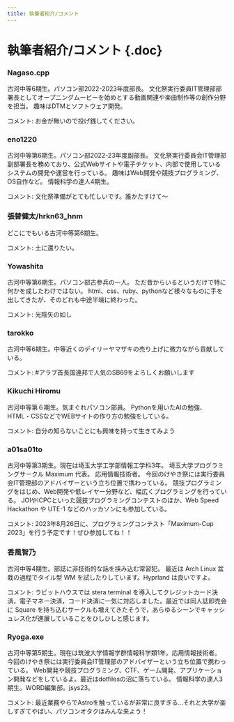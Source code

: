 ```yaml
---
title: 執筆者紹介/コメント
---
```


# 執筆者紹介/コメント {.doc}

### Nagaso.cpp
古河中等6期生。パソコン部2022-2023年度部長。
文化祭実行委員IT管理部部署長としてオープニングムービーを始めとする動画関連や楽曲制作等の創作分野を担当。
趣味はDTMとソフトウェア開発。

コメント: お金が無いので投げ銭してください。

### eno1220

古河中等第6期生。パソコン部2022-23年度副部長。
文化祭実行委員会IT管理部副部署長を務めており、公式Webサイトや電子チケット、内部で使用しているシステムの開発や運営を行っている。
趣味はWeb開発や競技プログラミング、OS自作など。
情報科学の達人4期生。

コメント: 文化祭準備がとても忙しいです。誰かたすけて〜

### 張替健太/hrkn63_hnm

どこにでもいる古河中等第6期生。

コメント: 土に還りたい。

### Yowashita

古河中等第6期生。パソコン部古参兵の一人。
ただ昔からいるというだけで特に何かを成したわけではない。
html、css、ruby、pythonなど様々なものに手を出してきたが、そのどれも中途半端に終わった。

コメント: 光陰矢の如し

### tarokko

古河中等6期生。中等近くのデイリーヤマザキの売り上げに微力ながら貢献している。

コメント: #アラブ首長国連邦で人気のSB69をよろしくお願いします

### Kikuchi Hiromu

古河中等第６期生。気まぐれパソコン部員。
Pythonを用いたAIの勉強、HTML・CSSなどでWEBサイトの作り方の勉強をしている。

コメント: 自分の知らないことにも興味を持って生きてみよう

### a01sa01to

古河中等第3期生。現在は埼玉大学工学部情報工学科3年。
埼玉大学プログラミングサークル Maximum 代表。
応用情報技術者。
今回のけやき祭には実行委員会IT管理部のアドバイザーという立ち位置で携わっている。
競技プログラミングをはじめ、Web開発や低レイヤー分野など、幅広くプログラミングを行っている。
JOIやICPCといった競技プログラミングコンテストのほか、Web Speed Hackathon や UTE-1 などのハッカソンにも参加している。

コメント: 2023年8月26日に、プログラミングコンテスト「Maximum-Cup 2023」を行う予定です！ぜひ参加してね！！

### 香風智乃

古河中等4期生。部誌に非技術的な話を挟み込む常習犯。
最近は Arch Linux 盆栽の過程でタイル型 WM を試したりしています。Hyprland は良いですよ。

コメント: ラビットハウスでは stera terminal を導入してクレジットカード決済，電子マネー決済，コード決済に一気に対応しました。最近では同人誌即売会に Square を持ち込むサークルも増えてきたそうで，あらゆるシーンでキャッシュレス化が進展していることをひしひしと感じます。

### Ryoga.exe

古河中等第5期生。現在は筑波大学情報学群情報科学類1年。応用情報技術者。
今回のけやき祭には実行委員会IT管理部のアドバイザーという立ち位置で携わっている。
Web開発や競技プログラミング、CTF、ゲーム開発、アプリケーション開発などをしているよ。最近はdotfilesの沼に落ちている。
情報科学の達人3期生。WORD編集部。jsys23。

コメント: 最近業務やらでAstroを触っているが非常に良すぎる…それと大学が楽しすぎてやばい、パソコンオタクはみんな来よう！